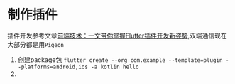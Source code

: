 # 制作插件
插件开发参考文章[前端技术：一文带你掌握Flutter插件开发新姿势](https://mp.weixin.qq.com/s/mRXDKvyj_3pDjxM_axTDmQ),双端通信现在大部分都是用`Pigeon`

1. 创建package包 `flutter create --org com.example --template=plugin --platforms=android,ios -a kotlin hello`
2. 
